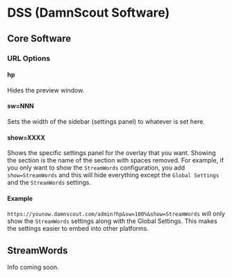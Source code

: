 # DSS (DamnScout Software)
## Core Software

### URL Options
#### hp
Hides the preview window.

#### sw=NNN

Sets the width of the sidebar (settings panel) to whatever is set here.

#### show=XXXX

Shows the specific settings panel for the overlay that you want. 
Showing the section is the name of the section with spaces removed. For
example, if you only want to show the `StreamWords` configuration, you
add `show=StreamWords` and this will hide everything except the 
`Global Settings` and the `StreamWords` settings.

#### Example

`https://younow.damnscout.com/admin?hp&sw=100%&show=StreamWords` will
only show the `StreamWords` settings along with the Global Settings. This
makes the settings easier to embed into other platforms.
## StreamWords

Info coming soon.
